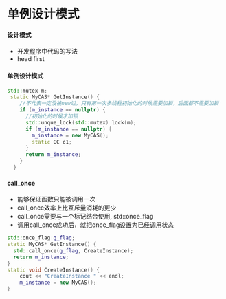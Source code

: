 # 单例设计模式

#### 设计模式
* 开发程序中代码的写法
* head first

#### 单例设计模式
```C++
std::mutex m;
 static MyCAS* GetInstance() {
    //不代表一定没被new过，只有第一次多线程初始化的时候需要加锁，后面都不需要加锁
    if (m_instance == nullptr) {
      //初始化的时候才加锁
      std::unque_lock(std::mutex) lock(m);
      if (m_instance == nullptr) {
        m_instance = new MyCAS();
        static GC c1;
      }
      return m_instance;
    }
  }
```

#### call_once
* 能够保证函数只能被调用一次
* call_once效率上比互斥量消耗的更少
* call_once需要与一个标记结合使用, std::once_flag
* 调用call_once成功后，就把once_flag设置为已经调用状态

```C++
std::once_flag g_flag;
static MyCAS* GetInstance() {
  std::call_once(g_flag, CreateInstance);
  return m_instance;
}
static void CreateInstance() {
    cout << "CreateInstance " << endl;
    m_instance = new MyCAS();
}
```